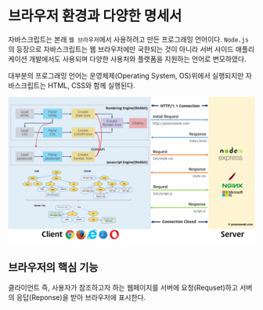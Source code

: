 # 브라우저 환경과 다양한 명세서

자바스크립트는 본래 `웹 브라우저`에서 사용하려고 만든 프로그래밍 언어이다. `Node.js`의 등장으로 자바스크립트는 웹 브라우저에만 국한되는 것이 아니라 서버 사이드 애플리케이션 개발에서도 사용되며 다양한 사용처와 플랫폼을 지원하는 언어로 변모하였다.

대부분의 프로그래밍 언어는 운영체제(Operating System, OS)위에서 실행되지만 자바스크립트는 HTML, CSS와 함께 실행된다.

![client-sever](../images/web_client-server.png)

## 브라우저의 핵심 기능

클라이언트 즉, 사용자가 참조하고자 하는 웹페이지를 서버에 요청(Requset)하고 서버의 응답(Reponse)을 받아 브라우저에 표시한다.
